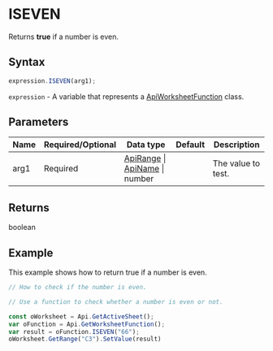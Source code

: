 # ISEVEN

Returns **true** if a number is even.

## Syntax

```javascript
expression.ISEVEN(arg1);
```

`expression` - A variable that represents a [ApiWorksheetFunction](../ApiWorksheetFunction.md) class.

## Parameters

| **Name** | **Required/Optional** | **Data type** | **Default** | **Description** |
| ------------- | ------------- | ------------- | ------------- | ------------- |
| arg1 | Required | [ApiRange](../../ApiRange/ApiRange.md) \| [ApiName](../../ApiName/ApiName.md) \| number |  | The value to test. |

## Returns

boolean

## Example

This example shows how to return true if a number is even.

```javascript editor-xlsx
// How to check if the number is even.

// Use a function to check whether a number is even or not.

const oWorksheet = Api.GetActiveSheet();
var oFunction = Api.GetWorksheetFunction();
var result = oFunction.ISEVEN("66");
oWorksheet.GetRange("C3").SetValue(result)

```
